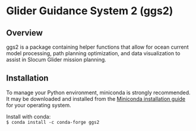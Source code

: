 # Glider Guidance System 2 (ggs2)

## Overview

ggs2 is a package containing helper functions that allow for ocean current model processing, path planning optimization, and data visualization to assist in Slocum Glider mission planning.

## Installation

To manage your Python environment, miniconda is strongly recommended. It may be downloaded and installed from the [Miniconda installation guide](https://www.anaconda.com/docs/getting-started/miniconda/install) for your operating system.

Install with conda:<br>```$ conda install -c conda-forge ggs2```